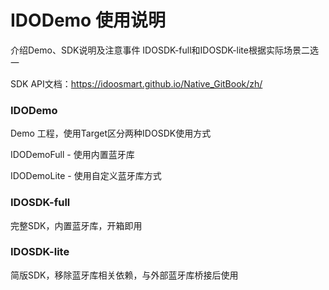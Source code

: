 # IDODemo 使用说明

介绍Demo、SDK说明及注意事件
IDOSDK-full和IDOSDK-lite根据实际场景二选一

SDK API文档：https://idoosmart.github.io/Native_GitBook/zh/

### IDODemo

Demo 工程，使用Target区分两种IDOSDK使用方式

IDODemoFull - 使用内置蓝牙库

IDODemoLite - 使用自定义蓝牙库方式



### IDOSDK-full

完整SDK，内置蓝牙库，开箱即用



### IDOSDK-lite

简版SDK，移除蓝牙库相关依赖，与外部蓝牙库桥接后使用
